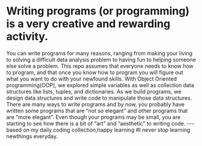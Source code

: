 # Writing programs (or programming) is a very creative and rewarding activity.
You can write programs for many reasons, ranging from making your living to solving a difficult data analysis problem to having fun to helping someone else solve a problem. This repo assumes that everyone needs to know how to program, and that once you know how to program you will figure out what you want to do with your newfound skills.
With Object Oriented programming(OOP), we explored simple variables as well as collection data structures like lists, tuples, and dictionaries.
As we build programs, we design data structures and write code to manipulate those data structures. There are many ways to write programs and by now, you probably have written some programs that are “not so elegant” and other programs that are “more elegant”. Even though your programs may be small, you are starting to see how there is a bit of “art” and “aesthetic” to writing code.
---based on my daily coding collection,happy learning
#I never stop learning newthings everyday.